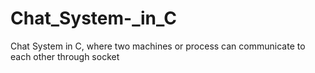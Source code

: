 Chat_System-_in_C
=================

Chat System in C, where two machines or process can communicate to each other through socket
